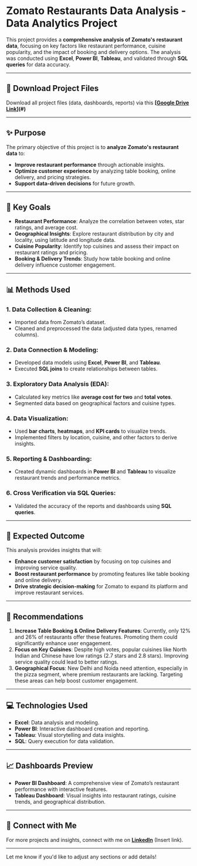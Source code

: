 # Zomato Restaurants Data Analysis - Data Analytics Project

This project provides a **comprehensive analysis of Zomato's restaurant data**, focusing on key factors like restaurant performance, cuisine popularity, and the impact of booking and delivery options. The analysis was conducted using **Excel**, **Power BI**, **Tableau**, and validated through **SQL queries** for data accuracy.

---

## 📂 **Download Project Files**

Download all project files (data, dashboards, reports) via this **[[Google Drive Link](https://drive.google.com/drive/folders/1CDBZl8PxXCzRXy-BgdGZf6xnuLgfQlPX?usp=sharing)](#)**

---

## ✨ **Purpose**

The primary objective of this project is to **analyze Zomato's restaurant data** to:
- **Improve restaurant performance** through actionable insights.
- **Optimize customer experience** by analyzing table booking, online delivery, and pricing strategies.
- **Support data-driven decisions** for future growth.

---

## 🎯 **Key Goals**

- **Restaurant Performance**: Analyze the correlation between votes, star ratings, and average cost.
- **Geographical Insights**: Explore restaurant distribution by city and locality, using latitude and longitude data.
- **Cuisine Popularity**: Identify top cuisines and assess their impact on restaurant ratings and pricing.
- **Booking & Delivery Trends**: Study how table booking and online delivery influence customer engagement.

---

## 📊 **Methods Used**

### **1. Data Collection & Cleaning:**
- Imported data from Zomato’s dataset.
- Cleaned and preprocessed the data (adjusted data types, renamed columns).

### **2. Data Connection & Modeling:**
- Developed data models using **Excel**, **Power BI**, and **Tableau**.
- Executed **SQL joins** to create relationships between tables.

### **3. Exploratory Data Analysis (EDA):**
- Calculated key metrics like **average cost for two** and **total votes**.
- Segmented data based on geographical factors and cuisine types.

### **4. Data Visualization:**
- Used **bar charts**, **heatmaps**, and **KPI cards** to visualize trends.
- Implemented filters by location, cuisine, and other factors to derive insights.

### **5. Reporting & Dashboarding:**
- Created dynamic dashboards in **Power BI** and **Tableau** to visualize restaurant trends and performance metrics.

### **6. Cross Verification via SQL Queries:**
- Validated the accuracy of the reports and dashboards using **SQL queries**.

---

## 🚀 **Expected Outcome**

This analysis provides insights that will:
- **Enhance customer satisfaction** by focusing on top cuisines and improving service quality.
- **Boost restaurant performance** by promoting features like table booking and online delivery.
- **Drive strategic decision-making** for Zomato to expand its platform and improve restaurant services.

---

## 📝 **Recommendations**

1. **Increase Table Booking & Online Delivery Features**: Currently, only 12% and 26% of restaurants offer these features. Promoting them could significantly enhance user engagement.
2. **Focus on Key Cuisines**: Despite high votes, popular cuisines like North Indian and Chinese have low ratings (2.7 stars and 2.8 stars). Improving service quality could lead to better ratings.
3. **Geographical Focus**: New Delhi and Noida need attention, especially in the pizza segment, where premium restaurants are lacking. Targeting these areas can help boost customer engagement.

---

## 💻 **Technologies Used**

- **Excel**: Data analysis and modeling.
- **Power BI**: Interactive dashboard creation and reporting.
- **Tableau**: Visual storytelling and data insights.
- **SQL**: Query execution for data validation.

---

## 📈 **Dashboards Preview**

- **Power BI Dashboard**: A comprehensive view of Zomato’s restaurant performance with interactive features.
- **Tableau Dashboard**: Visual insights into restaurant ratings, cuisine trends, and geographical distribution.

---

## 🔗 **Connect with Me**

For more projects and insights, connect with me on **[LinkedIn](#)** (Insert link).

---

Let me know if you'd like to adjust any sections or add details!
